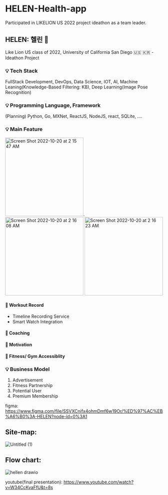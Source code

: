 # HELEN-Health-app
Participated in LIKELION US 2022 project ideathon as a team leader.

## HELEN: 헬린 🦁

Like Lion US class of 2022, University of California San Diego 🇺🇸 🇰🇷 - Ideathon Project



### 💡 Tech Stack

FullStack Development, DevOps, Data Science, IOT, AI,
Machine Leaning(Knowledge-Based Filtering: KB), 
Deep Learning(Image Pose Recognition)



### 💡 Programming Language, Framework

(Planning) Python, Go, MXNet, ReactJS, NodeJS, react, SQLite, .... 




### 💡 Main Feature 

<img width="250" alt="Screen Shot 2022-10-20 at 2 15 47 AM" src="https://user-images.githubusercontent.com/88092102/196908519-8323cfb6-3c43-4edf-8dd1-dbadad15596a.png">.    <img width="250" alt="Screen Shot 2022-10-20 at 2 16 08 AM" src="https://user-images.githubusercontent.com/88092102/196908565-5cd96154-996a-4dac-a976-87e2343da5b9.png">      <img width="250" alt="Screen Shot 2022-10-20 at 2 16 23 AM" src="https://user-images.githubusercontent.com/88092102/196908580-ffd90b90-cce0-4b25-acc5-5341697e8a99.png">

#### 📍 Workout Record
- Timeline Recording Service
- Smart Watch Integration 



#### 📍 Coaching



#### 📍 Motivation


#### 📍 Fitness/ Gym Accessiblity





### 💡 Business Model

1. Advertisement
2. Fitness Partnership
3. Potential User
4. Premium Membership



figma: https://www.figma.com/file/SSVXCnifx4ohmDmf6w19Or/%ED%97%AC%EB%A6%B0%3A-HELEN?node-id=0%3A1


Site-map:
---
![Untitled (1)](https://user-images.githubusercontent.com/88092102/196915057-bff44136-222a-4e39-8f8e-079195865e29.png)

Flow chart: 
---
![hellen drawio](https://user-images.githubusercontent.com/88092102/196915092-e7a77f92-5a62-4428-89cf-fd0f20c2953c.png)



youtube(final presentation): https://www.youtube.com/watch?v=W34CcKvaFfU&t=8s
